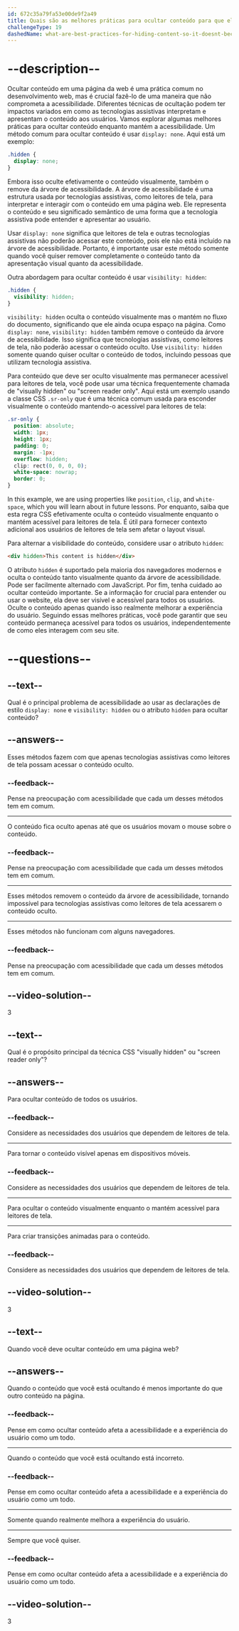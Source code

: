 ```yaml
---
id: 672c35a79fa53e00de9f2a49
title: Quais são as melhores práticas para ocultar conteúdo para que ele não se torne inacessível?
challengeType: 19
dashedName: what-are-best-practices-for-hiding-content-so-it-doesnt-become-inaccessible
---
```


# --description--

Ocultar conteúdo em uma página da web é uma prática comum no desenvolvimento web, mas é crucial fazê-lo de uma maneira que não comprometa a acessibilidade. Diferentes técnicas de ocultação podem ter impactos variados em como as tecnologias assistivas interpretam e apresentam o conteúdo aos usuários. Vamos explorar algumas melhores práticas para ocultar conteúdo enquanto mantém a acessibilidade. Um método comum para ocultar conteúdo é usar `display: none`. Aqui está um exemplo:

```css
.hidden {
  display: none;
}
```

Embora isso oculte efetivamente o conteúdo visualmente, também o remove da árvore de acessibilidade. A árvore de acessibilidade é uma estrutura usada por tecnologias assistivas, como leitores de tela, para interpretar e interagir com o conteúdo em uma página web. Ele representa o conteúdo e seu significado semântico de uma forma que a tecnologia assistiva pode entender e apresentar ao usuário.

Usar `display: none` significa que leitores de tela e outras tecnologias assistivas não poderão acessar este conteúdo, pois ele não está incluído na árvore de acessibilidade. Portanto, é importante usar este método somente quando você quiser remover completamente o conteúdo tanto da apresentação visual quanto da acessibilidade. 

Outra abordagem para ocultar conteúdo é usar `visibility: hidden`:

```css
.hidden {
  visibility: hidden;
}
```

`visibility: hidden` oculta o conteúdo visualmente mas o mantém no fluxo do documento, significando que ele ainda ocupa espaço na página. Como `display: none`, `visibility: hidden` também remove o conteúdo da árvore de acessibilidade. Isso significa que tecnologias assistivas, como leitores de tela, não poderão acessar o conteúdo oculto. Use `visibility: hidden` somente quando quiser ocultar o conteúdo de todos, incluindo pessoas que utilizam tecnologia assistiva.

Para conteúdo que deve ser oculto visualmente mas permanecer acessível para leitores de tela, você pode usar uma técnica frequentemente chamada de "visually hidden" ou "screen reader only". Aqui está um exemplo usando a classe CSS `.sr-only` que é uma técnica comum usada para esconder visualmente o conteúdo mantendo-o acessível para leitores de tela:

```css
.sr-only {
  position: absolute;
  width: 1px;
  height: 1px;
  padding: 0;
  margin: -1px;
  overflow: hidden;
  clip: rect(0, 0, 0, 0);
  white-space: nowrap;
  border: 0;
}
```

In this example, we are using properties like `position`, `clip`, and `white-space`, which you will learn about in future lessons. Por enquanto, saiba que esta regra CSS efetivamente oculta o conteúdo visualmente enquanto o mantém acessível para leitores de tela. É útil para fornecer contexto adicional aos usuários de leitores de tela sem afetar o layout visual. 

Para alternar a visibilidade do conteúdo, considere usar o atributo `hidden`:

```html
<div hidden>This content is hidden</div>
```

O atributo `hidden` é suportado pela maioria dos navegadores modernos e oculta o conteúdo tanto visualmente quanto da árvore de acessibilidade. Pode ser facilmente alternado com JavaScript. Por fim, tenha cuidado ao ocultar conteúdo importante. Se a informação for crucial para entender ou usar o website, ela deve ser visível e acessível para todos os usuários. Oculte o conteúdo apenas quando isso realmente melhorar a experiência do usuário. Seguindo essas melhores práticas, você pode garantir que seu conteúdo permaneça acessível para todos os usuários, independentemente de como eles interagem com seu site.

# --questions--

## --text--

Qual é o principal problema de acessibilidade ao usar as declarações de estilo `display: none` e `visibility: hidden` ou o atributo `hidden` para ocultar conteúdo?

## --answers--

Esses métodos fazem com que apenas tecnologias assistivas como leitores de tela possam acessar o conteúdo oculto.

### --feedback--

Pense na preocupação com acessibilidade que cada um desses métodos tem em comum.

---

O conteúdo fica oculto apenas até que os usuários movam o mouse sobre o conteúdo.

### --feedback--

Pense na preocupação com acessibilidade que cada um desses métodos tem em comum.

---

Esses métodos removem o conteúdo da árvore de acessibilidade, tornando impossível para tecnologias assistivas como leitores de tela acessarem o conteúdo oculto.

---

Esses métodos não funcionam com alguns navegadores.

### --feedback--

Pense na preocupação com acessibilidade que cada um desses métodos tem em comum.

## --video-solution--

3

## --text--

Qual é o propósito principal da técnica CSS "visually hidden" ou "screen reader only"?

## --answers--

Para ocultar conteúdo de todos os usuários.

### --feedback--

Considere as necessidades dos usuários que dependem de leitores de tela.

---

Para tornar o conteúdo visível apenas em dispositivos móveis.

### --feedback--

Considere as necessidades dos usuários que dependem de leitores de tela.

---

Para ocultar o conteúdo visualmente enquanto o mantém acessível para leitores de tela.

---

Para criar transições animadas para o conteúdo.

### --feedback--

Considere as necessidades dos usuários que dependem de leitores de tela.

## --video-solution--

3

## --text--

Quando você deve ocultar conteúdo em uma página web?

## --answers--

Quando o conteúdo que você está ocultando é menos importante do que outro conteúdo na página.

### --feedback--

Pense em como ocultar conteúdo afeta a acessibilidade e a experiência do usuário como um todo. 

---

Quando o conteúdo que você está ocultando está incorreto.

### --feedback--

Pense em como ocultar conteúdo afeta a acessibilidade e a experiência do usuário como um todo. 

---

Somente quando realmente melhora a experiência do usuário.

---

Sempre que você quiser.

### --feedback--

Pense em como ocultar conteúdo afeta a acessibilidade e a experiência do usuário como um todo. 

## --video-solution--

3
